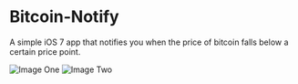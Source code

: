 Bitcoin-Notify
==============

A simple iOS 7 app that notifies you when the price of bitcoin falls below a certain price point.

![Image One](https://raw.github.com/ryanrdetzel/Bitcoin-Notify/master/Bitcoin%20Notify%201.png)
![Image Two](https://raw.github.com/ryanrdetzel/Bitcoin-Notify/master/Bitcoin%20Notify%202.png)
